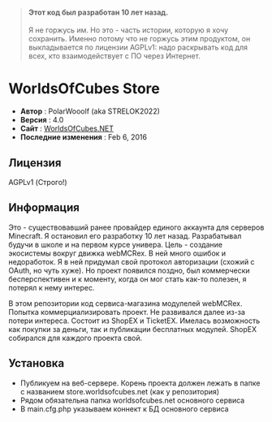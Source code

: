 > #### Этот код был разработан 10 лет назад.
> Я не горжусь им. Но это - часть истории, которую я хочу сохранить.
> Именно потому что не горжусь этим продуктом, он выкладывается по лицензии AGPLv1: надо раскрывать код для всех, кто взаимодействует с ПО через Интернет.


# WorldsOfCubes Store

 - **Автор** : PolarWooolf (aka STRELOK2022)
 - **Версия** : 4.0
 - **Сайт** : [WorldsOfCubes.NET](http://WOCubes.NET)
 - **Последние изменения** : Feb 6, 2016

## Лицензия 

 AGPLv1 (Строго!)

## Информация

 Это - существовавший ранее провайдер единого аккаунта для серверов Minecraft. Я остановил его разработку 10 лет назад. Разрабатывал будучи в школе и на первом курсе универа. Цель - создание экосистемы вокруг движка webMCRex. В ней много ошибок и недоработок. Я в ней придумал свой протокол авторизации (схожий с OAuth, но чуть хуже). Но проект появился поздно, был коммерчески бесперспективен и к моменту, когда он мог стать как-то полезен, я потерял к нему интерес.

 В этом репозитории код сервиса-магазина модулелей webMCRex. Попытка коммерциализировать проект. Не развивался далее из-за потери интереса. Состоит из ShopEX и TicketEX. Имелась возможность как покупки за деньги, так и публикации бесплатных модулей. ShopEX собирался для каждого проекта свой. 

## Установка

- Публикуем на веб-сервере. Корень проекта должен лежать в папке c названием store.worldsofcubes.net (как у репозитория)
- Рядом обязательна папка worldsofcubes.net основного сервиса
- В main.cfg.php указываем коннект к БД основного сервиса